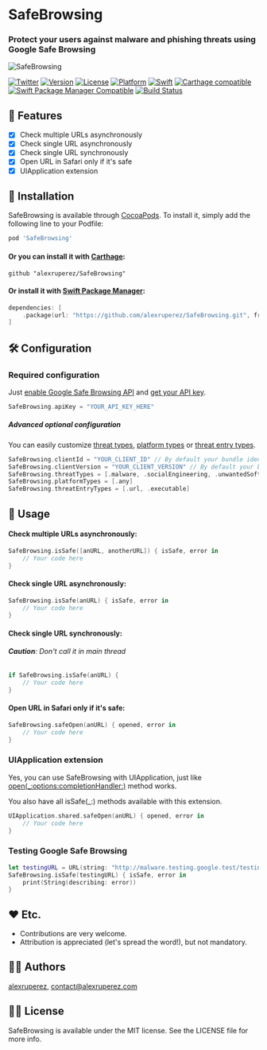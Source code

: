 # SafeBrowsing
### Protect your users against malware and phishing threats using Google Safe Browsing

![SafeBrowsing](https://github.com/alexruperez/SafeBrowsing/raw/master/Logo.jpg)

[![Twitter](https://img.shields.io/badge/contact-@alexruperez-0FABFF.svg?style=flat)](http://twitter.com/alexruperez)
[![Version](https://img.shields.io/cocoapods/v/SafeBrowsing.svg?style=flat)](http://cocoapods.org/pods/SafeBrowsing)
[![License](https://img.shields.io/cocoapods/l/SafeBrowsing.svg?style=flat)](http://cocoapods.org/pods/SafeBrowsing)
[![Platform](https://img.shields.io/cocoapods/p/SafeBrowsing.svg?style=flat)](http://cocoapods.org/pods/SafeBrowsing)
[![Swift](https://img.shields.io/badge/Swift-4-orange.svg?style=flat)](https://swift.org)
[![Carthage compatible](https://img.shields.io/badge/Carthage-compatible-4BC51D.svg?style=flat)](https://github.com/Carthage/Carthage)
[![Swift Package Manager Compatible](https://img.shields.io/badge/Swift%20Package%20Manager-compatible-4BC51D.svg?style=flat)](https://github.com/apple/swift-package-manager)
[![Build Status](https://travis-ci.org/alexruperez/SafeBrowsing.svg?branch=master)](https://travis-ci.org/alexruperez/SafeBrowsing)

## 🌟 Features

- [x] Check multiple URLs asynchronously
- [x] Check single URL asynchronously
- [x] Check single URL synchronously
- [x] Open URL in Safari only if it's safe
- [x] UIApplication extension

## 📲 Installation

SafeBrowsing is available through [CocoaPods](http://cocoapods.org). To install
it, simply add the following line to your Podfile:

```ruby
pod 'SafeBrowsing'
```

#### Or you can install it with [Carthage](https://github.com/Carthage/Carthage):

```ogdl
github "alexruperez/SafeBrowsing"
```

#### Or install it with [Swift Package Manager](https://swift.org/package-manager/):

```swift
dependencies: [
    .package(url: "https://github.com/alexruperez/SafeBrowsing.git", from: "0.1.0")
]
```

## 🛠 Configuration

### Required configuration

Just [enable Google Safe Browsing API](https://console.developers.google.com/apis/api/safebrowsing.googleapis.com/overview) and [get your API key](https://console.cloud.google.com/apis/credentials).

```swift
SafeBrowsing.apiKey = "YOUR_API_KEY_HERE"
```

##### Advanced optional configuration

You can easily customize [threat types](https://developers.google.com/safe-browsing/v4/reference/rest/v4/ThreatType), [platform types](https://developers.google.com/safe-browsing/v4/reference/rest/v4/PlatformType) or [threat entry types](https://developers.google.com/safe-browsing/v4/reference/rest/v4/ThreatEntryType).

```swift
SafeBrowsing.clientId = "YOUR_CLIENT_ID" // By default your bundle identifier.
SafeBrowsing.clientVersion = "YOUR_CLIENT_VERSION" // By default your bundle short version.
SafeBrowsing.threatTypes = [.malware, .socialEngineering, .unwantedSoftware, .potenciallyHarmfulApplication]
SafeBrowsing.platformTypes = [.any]
SafeBrowsing.threatEntryTypes = [.url, .executable]
```

## 🐒 Usage

#### Check multiple URLs asynchronously:

```swift
SafeBrowsing.isSafe([anURL, anotherURL]) { isSafe, error in
    // Your code here
}
```

#### Check single URL asynchronously:

```swift
SafeBrowsing.isSafe(anURL) { isSafe, error in
    // Your code here
}
```

#### Check single URL synchronously:

###### **Caution**: Don't call it in main thread

```swift
if SafeBrowsing.isSafe(anURL) {
    // Your code here
}
```

#### Open URL in Safari only if it's safe:

```swift
SafeBrowsing.safeOpen(anURL) { opened, error in
    // Your code here
}
```

### UIApplication extension

Yes, you can use SafeBrowsing with UIApplication, just like [open(_:options:completionHandler:)](https://developer.apple.com/documentation/uikit/uiapplication/1648685-open) method works.

You also have all isSafe(_:) methods available with this extension.

```swift
UIApplication.shared.safeOpen(anURL) { opened, error in
    // Your code here
}
```

### Testing Google Safe Browsing

```swift
let testingURL = URL(string: "http://malware.testing.google.test/testing/malware/")!
SafeBrowsing.isSafe(testingURL) { isSafe, error in
    print(String(describing: error))
}
```

## ❤️ Etc.

* Contributions are very welcome.
* Attribution is appreciated (let's spread the word!), but not mandatory.

## 👨‍💻 Authors

[alexruperez](https://github.com/alexruperez), contact@alexruperez.com

## 👮‍♂️ License

SafeBrowsing is available under the MIT license. See the LICENSE file for more info.